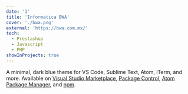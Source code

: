 ```yaml
---
date: '1'
title: 'Informatica BWA'
cover: './bwa.png'
external: 'https://bwa.com.mx/'
tech:
  - Prestashop
  - Javascript
  - PHP
showInProjects: true
---
```


A minimal, dark blue theme for VS Code, Sublime Text, Atom, iTerm, and more. Available on [Visual Studio Marketplace](https://marketplace.visualstudio.com/items?itemName=brittanychiang.halcyon-vscode), [Package Control](https://packagecontrol.io/packages/Halcyon%20Theme), [Atom Package Manager](https://atom.io/themes/halcyon-syntax), and [npm](https://www.npmjs.com/package/hyper-halcyon-theme).
